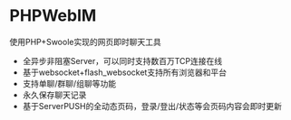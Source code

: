 PHPWebIM
========

使用PHP+Swoole实现的网页即时聊天工具

* 全异步非阻塞Server，可以同时支持数百万TCP连接在线
* 基于websocket+flash_websocket支持所有浏览器和平台
* 支持单聊/群聊/组聊等功能
* 永久保存聊天记录
* 基于ServerPUSH的全动态页码，登录/登出/状态等会页码内容会即时更新

